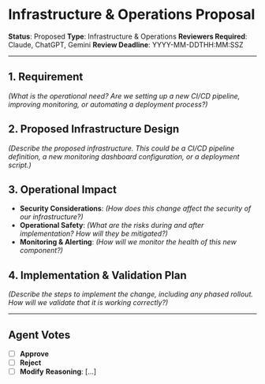 # Infrastructure & Operations Proposal

**Status**: Proposed
**Type**: Infrastructure & Operations
**Reviewers Required**: Claude, ChatGPT, Gemini
**Review Deadline**: YYYY-MM-DDTHH:MM:SSZ

---

## 1. Requirement
*(What is the operational need? Are we setting up a new CI/CD pipeline, improving monitoring, or automating a deployment process?)*

## 2. Proposed Infrastructure Design
*(Describe the proposed infrastructure. This could be a CI/CD pipeline definition, a new monitoring dashboard configuration, or a deployment script.)*

## 3. Operational Impact
- **Security Considerations**: *(How does this change affect the security of our infrastructure?)*
- **Operational Safety**: *(What are the risks during and after implementation? How will they be mitigated?)*
- **Monitoring & Alerting**: *(How will we monitor the health of this new component?)*

## 4. Implementation & Validation Plan
*(Describe the steps to implement the change, including any phased rollout. How will we validate that it is working correctly?)*

---

## Agent Votes
- [ ] **Approve**
- [ ] **Reject**
- [ ] **Modify**
**Reasoning**: [...]
